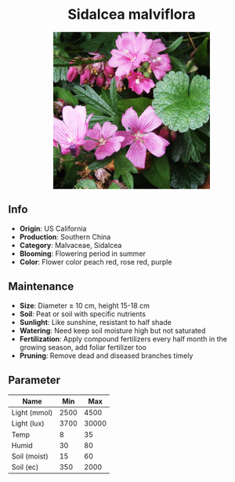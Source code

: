 <h1 align='center'>Sidalcea malviflora</h1>
<p align="center">
    <img 
        align='center'
        width='320'
        src="../images/sidalcea malviflora.png" 
        alt='Sidalcea malviflora' />
</p>

## Info

 - **Origin**: US California
 - **Production**: Southern China
 - **Category**: Malvaceae, Sidalcea
 - **Blooming**: Flowering period in summer
 - **Color**: Flower color peach red, rose red, purple

## Maintenance

 - **Size**: Diameter ≥ 10 cm, height 15-18 cm
 - **Soil**: Peat or soil with specific nutrients
 - **Sunlight**: Like sunshine, resistant to half shade
 - **Watering**: Need keep soil moisture high but not saturated
 - **Fertilization**: Apply compound fertilizers every half month in the growing season, add foliar fertilizer too
 - **Pruning**: Remove dead and diseased branches timely

## Parameter

| Name         | Min  | Max   |
|--------------|------|-------|
| Light (mmol) | 2500 | 4500  |
| Light (lux)  | 3700 | 30000 |
| Temp         | 8    | 35    |
| Humid        | 30   | 80    |
| Soil (moist) | 15   | 60    |
| Soil (ec)    | 350  | 2000  |